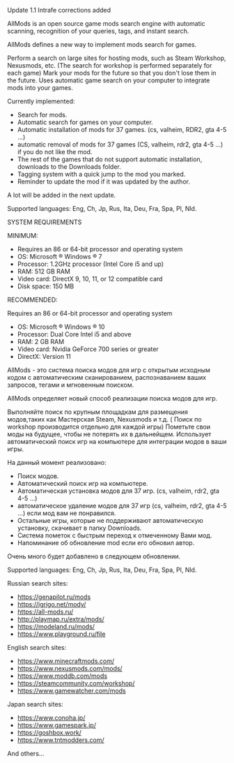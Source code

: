 Update 1.1
Intrafe corrections added

AllMods is an open source game mods search engine with automatic scanning, recognition of your queries, tags, and instant search.

AllMods defines a new way to implement mods search for games.

Perform a search on large sites for hosting mods, such as Steam Workshop, Nexusmods, etc. (The search for workshop is performed separately for each game)
Mark your mods for the future so that you don't lose them in the future.
Uses automatic game search on your computer to integrate mods into your games.

Currently implemented:
- Search for mods.
- Automatic search for games on your computer.
- Automatic installation of mods for 37 games. (cs, valheim, RDR2, gta 4-5 ...)
- automatic removal of mods for 37 games (CS, valheim, rdr2, gta 4-5 ...) if you do not like the mod.
- The rest of the games that do not support automatic installation, downloads to the Downloads folder.
- Tagging system with a quick jump to the mod you marked.
- Reminder to update the mod if it was updated by the author.

A lot will be added in the next update.


Supported languages: 
Eng, 
Ch, 
Jp, 
Rus, 
Ita, 
Deu, 
Fra, 
Spa, 
Pl, 
Nld.

SYSTEM REQUIREMENTS

MINIMUM:
- Requires an 86 or 64-bit processor and operating system
- OS: Microsoft ® Windows ® 7
- Processor: 1.2GHz processor (Intel Core i5 and up)
- RAM: 512 GB RAM
- Video card: DirectX 9, 10, 11, or 12 compatible card
- Disk space: 150 MB

RECOMMENDED:

Requires an 86 or 64-bit processor and operating system
- OS: Microsoft ® Windows ® 10
- Processor: Dual Core Intel i5 and above
- RAM: 2 GB RAM
- Video card: Nvidia GeForce 700 series or greater
- DirectX: Version 11

AllMods - это система поиска модов для игр с открытым исходным кодом с автоматическим сканированием, распознаванием ваших запросов, тегами и мгновенным поиском.

AllMods определяет новый способ реализации поиска модов для игр.

Выполняйте поиск по крупным площадкам для размещения модов,таких как Мастерская Steam, Nexusmods и т.д. ( Поиск по workshop производится отдельно для каждой игры)
Пометьте свои моды на будущее, чтобы не потерять их в дальнейщем.
Использует автоматический поиск игр на компьютере для интеграции модов в ваши игры.

На данный момент реализовано:
- Поиск модов.
- Автоматический поиск игр на компьютере.
- Автоматическая установка модов для 37 игр. (cs, valheim, rdr2, gta 4-5 ...)
- автоматическое удаление модов для 37 игр (cs, valheim, rdr2, gta 4-5 ...) если мод вам не понравился.
- Остальные игры, которые не поддерживают автоматическую установку, скачивает в папку Downloads.
- Система пометок с быстрым переход к отмеченному Вами мод.
- Напоминание об обновление mod если его обновил автор.

Очень много будет добавлено в следующем обновлении. 


Supported languages: Eng, Ch, Jp, Rus, Ita, Deu, Fra, Spa, Pl, Nld.


Russian search sites:

- https://genapilot.ru/mods 
- https://igrigo.net/mody/
- https://all-mods.ru/
- http://playmap.ru/extra/mods/
- https://modeland.ru/mods/
- https://www.playground.ru/file

English search sites:

- https://www.minecraftmods.com/
- https://www.nexusmods.com/mods/
- https://www.moddb.com/mods
- https://steamcommunity.com/workshop/
- https://www.gamewatcher.com/mods

Japan search sites:

- https://www.conoha.jp/
- https://www.gamespark.jp/
- https://goshbox.work/
- https://www.tntmodders.com/


And others...

